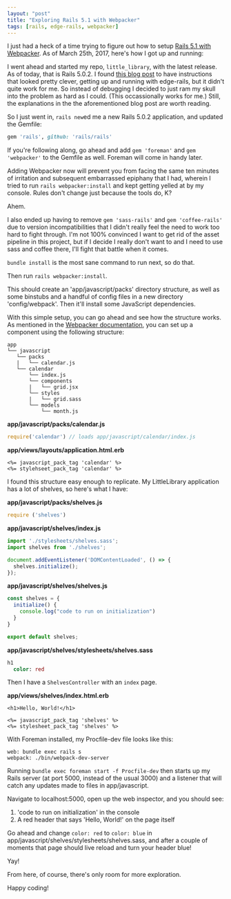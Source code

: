 ```yaml
---
layout: "post"
title: "Exploring Rails 5.1 with Webpacker"
tags: [rails, edge-rails, webpacker]
---
```


I just had a heck of a time trying to figure out how to setup [Rails 5.1 with
Webpacker](http://weblog.rubyonrails.org/2017/2/23/Rails-5-1-beta1/). As of
March 25th, 2017, here's how I got up and running:

I went ahead and started my repo, `little_library`, with the latest release. As
of today, that is Rails 5.0.2. I found [this blog
post](https://medium.com/statuscode/introducing-webpacker-7136d66cddfb#.rowi31wov)
to have instructions that looked pretty clever, getting up and running with
edge-rails, but it didn't quite work for me. So instead of debugging I decided
to just ram my skull into the problem as hard as I could. (This occassionally
works for me.) Still, the explanations in the the aforementioned blog post are
worth reading.

So I just went in, `rails new`ed me a new Rails 5.0.2 application, and updated the
Gemfile:

```ruby
gem 'rails', github: 'rails/rails'
```

If you're following along, go ahead and add `gem 'foreman'` and `gem
'webpacker'` to the Gemfile as well. Foreman will come in handy later.

Adding Webpacker now will prevent you from facing the same ten minutes of
irritation and subsequent embarrassed epiphany that I had, wherein I tried to
run `rails webpacker:install` and kept getting yelled at by my console. Rules
don't change just because the tools do, K?

Ahem.

I also ended up having to remove `gem 'sass-rails'` and `gem 'coffee-rails'` due
to version incompatibilities that I didn't really feel the need to work too hard
to fight through. I'm not 100% convinced I want to get rid of the asset pipeline
in this project, but if I decide I really don't want to and I need to use sass
and coffee there, I'll fight that battle when it comes.

`bundle install` is the most sane command to run next, so do that.

Then run `rails webpacker:install`.

This should create an 'app/javascript/packs' directory structure, as well as
some binstubs and a handful of config files in a new directory 'config/webpack'.
Then it'll install some JavaScript dependencies.

With this simple setup, you can go ahead and see how the structure works. As
mentioned in the [Webpacker documentation](https://github.com/rails/webpacker),
you can set up a component using the following structure:

```
app
└── javascript
   └── packs
   |   └── calendar.js
   └── calendar
       └── index.js
       └── components
       |   └── grid.jsx
       └── styles
       |   └── grid.sass
       └── models
           └── month.js
```

**app/javascript/packs/calendar.js**

```javascript
require('calendar') // loads app/javascript/calendar/index.js
```

**app/views/layouts/application.html.erb**

```erb
<%= javascript_pack_tag 'calendar' %>
<%= stylehseet_pack_tag 'calendar' %>
```

I found this structure easy enough to replicate. My LittleLibrary application
has a lot of shelves, so here's what I have:

**app/javascript/packs/shelves.js**

```javascript
require ('shelves')
```

**app/javascript/shelves/index.js**

```javascript
import './stylesheets/shelves.sass';
import shelves from './shelves';

document.addEventListener('DOMContentLoaded', () => {
  shelves.initialize();
});
```

**app/javascript/shelves/shelves.js**

```javascript
const shelves = {
  initialize() {
    console.log("code to run on initialization")
  }
}

export default shelves;
```

**app/javascript/shelves/stylesheets/shelves.sass**

```sass
h1
  color: red
```

Then I have a `ShelvesController` with an `index` page.

**app/views/shelves/index.html.erb**

```erb
<h1>Hello, World!</h1>

<%= javascript_pack_tag 'shelves' %>
<%= stylesheet_pack_tag 'shelves' %>
```

With Foreman installed, my Procfile-dev file looks like this:

```
web: bundle exec rails s
webpack: ./bin/webpack-dev-server
```

Running `bundle exec foreman start -f Procfile-dev` then starts up my Rails
server (at port 5000, instead of the usual 3000) and a listener that will catch
any updates made to files in app/javascript.

Navigate to localhost:5000, open up the web inspector, and you should see:

1. 'code to run on initialization' in the console
2. A red header that says 'Hello, World!' on the page itself

Go ahead and change `color: red` to `color: blue` in
app/javascript/shelves/stylesheets/shelves.sass, and after a couple of moments
that page should live reload and turn your header blue!

Yay!

From here, of course, there's only room for more exploration.

Happy coding!
